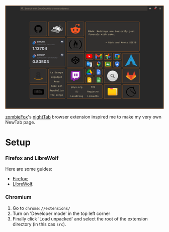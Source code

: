 ![](screenshots/NewTab-v1.1.png)

[zombieFox](https://github.com/zombieFox)'s [nightTab](https://github.com/zombieFox/nightTab) browser extension inspired me to make my very own NewTab page.

# Setup

### Firefox and LibreWolf

Here are some guides:
- [Firefox](https://peterries.net/blog/firefox-set-file-as-home/);
- [LibreWolf](https://codetea.com/a-guide-to-make-librewolf-have-a-different-start-page-for-the-homepage-and-new-tabs/).

### Chromium

1. Go to `chrome://extensions/`
2. Turn on 'Developer mode' in the top left corner
3. Finally click 'Load unpacked' and select the root of the extension directory (in this cas `src`).
